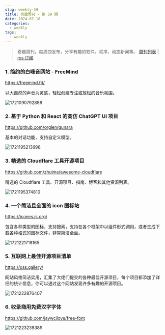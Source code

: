 ```yaml
---
slug: weekly-59
title: 奇趣周刊 - 第 59 期
date: 2024-07-18
categories:
  - weekly
tags:
  - weekly
---
```


> 奇趣周刊，每周四发布，分享有趣的软件，程序，动态新闻等。 [周刊列表](/categories/weekly/) | [rss 订阅](/categories/weekly/index.xml)  

### 1. 简约的白噪音网站 - FreeMind

https://freemind.fit/

以大自然的声音为灵感，轻松创建专注或放松的音乐氛围。

![1721090792886](https://imgurl.zishu.me/2024/07/1721090792886.webp)

### 2. 基于 Python 和 React 的高仿 ChatGPT UI 项目

https://github.com/orglen/gunara

基本的对话功能，支持自定义模型。

![1721195213698](https://imgurl.zishu.me/2024/07/1721195213698.webp)

### 3. 精选的 Cloudflare 工具开源项目

https://github.com/zhuima/awesome-cloudflare

精选的 Cloudflare 工具、开源项目、指南、博客和其他资源列表。

![1721195374810](https://imgurl.zishu.me/2024/07/1721195374810.webp)

### 4. 一个简洁且全面的 icon 图标站

https://icones.js.org/

包含各种类型的图标，支持搜索，支持在各个框架中以组件形式调用，或者生成下载各种格式的图标文件，非常简洁全面。

![1721221718165](https://imgurl.zishu.me/2024/07/1721221718165.webp)

### 5. 互联网上最佳开源项目清单

https://oss.gallery/

网站风格简洁实用，汇集了大佬们提交的各种最佳开源项目，每个项目都添加了详细的统计信息，你可以通过这个网站发现许多有趣的开源项目。

![1721222876407](https://imgurl.zishu.me/2024/07/1721222876407.webp)

### 6. 收录商用免费汉字字体

https://github.com/jaywcjlove/free-font

![1721223238389](https://imgurl.zishu.me/2024/07/1721223238389.webp)